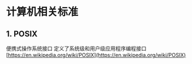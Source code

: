 # 计算机相关标准

## 1. POSIX

   便携式操作系统接口
   定义了系统级和用户级应用程序编程接口
   [https://en.wikipedia.org/wiki/POSIX](https://en.wikipedia.org/wiki/POSIX)